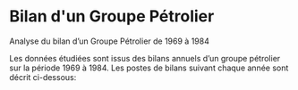 # Bilan d'un Groupe Pétrolier
Analyse du bilan d’un Groupe Pétrolier de 1969 à 1984

Les données étudiées sont issus des bilans annuels d’un groupe pétrolier sur la période 1969 à 1984. Les
postes de bilans suivant chaque année sont décrit ci-dessous:
